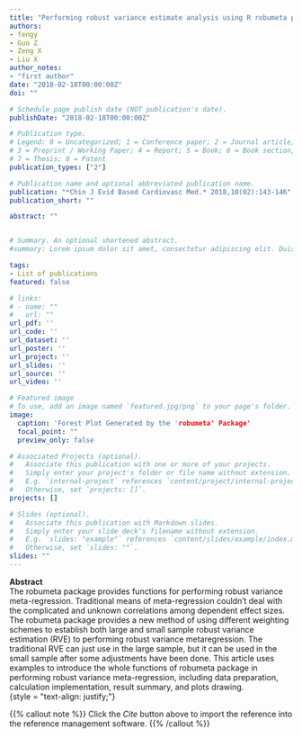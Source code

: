 ```yaml
---
title: "Performing robust variance estimate analysis using R robumeta package"
authors:
- fengy
- Guo Z
- Zeng X
- Liu X
author_notes:
- "first author"
date: "2018-02-18T00:00:00Z"
doi: ""

# Schedule page publish date (NOT publication's date).
publishDate: "2018-02-18T00:00:00Z"

# Publication type.
# Legend: 0 = Uncategorized; 1 = Conference paper; 2 = Journal article;
# 3 = Preprint / Working Paper; 4 = Report; 5 = Book; 6 = Book section;
# 7 = Thesis; 8 = Patent
publication_types: ["2"]

# Publication name and optional abbreviated publication name.
publication: "*Chin J Evid Based Cardiovasc Med.* 2018,10(02):143-146"
publication_short: ""

abstract: ""


# Summary. An optional shortened abstract.
#summary: Lorem ipsum dolor sit amet, consectetur adipiscing elit. Duis posuere tellus ac convallis placerat. Proin tincidunt magna sed ex sollicitudin condimentum.

tags:
- List of publications
featured: false

# links:
# - name: ""
#   url: ""
url_pdf: ''
url_code: ''
url_dataset: ''
url_poster: ''
url_project: ''
url_slides: ''
url_source: ''
url_video: ''

# Featured image
# To use, add an image named `featured.jpg/png` to your page's folder. 
image:
  caption: 'Forest Plot Generated by the 'robumeta' Package'
  focal_point: ""
  preview_only: false

# Associated Projects (optional).
#   Associate this publication with one or more of your projects.
#   Simply enter your project's folder or file name without extension.
#   E.g. `internal-project` references `content/project/internal-project/index.md`.
#   Otherwise, set `projects: []`.
projects: []

# Slides (optional).
#   Associate this publication with Markdown slides.
#   Simply enter your slide deck's filename without extension.
#   E.g. `slides: "example"` references `content/slides/example/index.md`.
#   Otherwise, set `slides: ""`.
slides: ""
---
```

**Abstract**  
The robumeta package provides functions for performing robust variance meta-regression.
Traditional means of meta-regression couldn’t deal with the complicated and unknown correlations among
dependent effect sizes. The robumeta package provides a new method of using different weighting schemes to
establish both large and small sample robust variance estimation (RVE) to performing robust variance metaregression.
The traditional RVE can just use in the large sample, but it can be used in the small sample after some
adjustments have been done. This article uses examples to introduce the whole functions of robumeta package
in performing robust variance meta-regression, including data preparation, calculation implementation, result
summary, and plots drawing.  
{style = "text-align: justify;"}

{{% callout note %}}
Click the *Cite* button above to import the reference into the reference management software.
{{% /callout %}}

